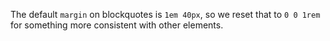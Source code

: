 The default `margin` on blockquotes is `1em 40px`, so we reset that to `0 0 1rem` for something more consistent with other elements.
